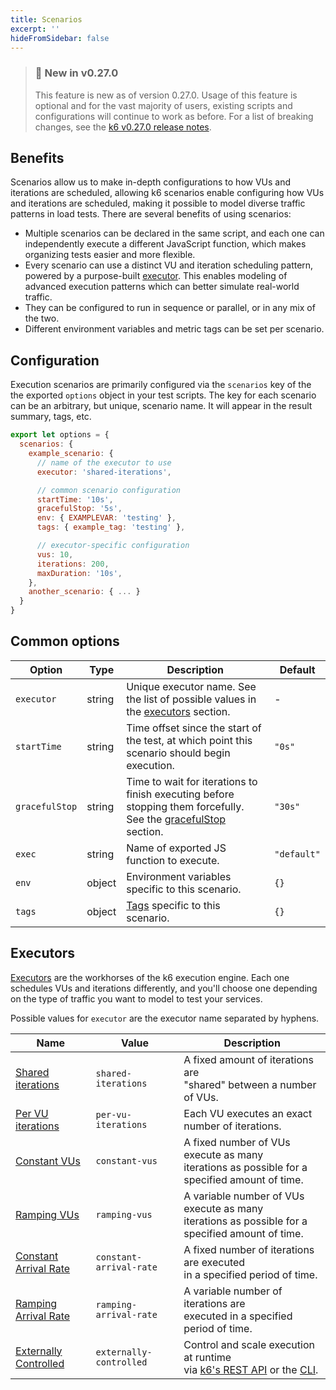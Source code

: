 ```yaml
---
title: Scenarios
excerpt: ''
hideFromSidebar: false
---
```


> ### 🎉 New in v0.27.0
>
> This feature is new as of version 0.27.0. Usage of this feature is optional and for the vast majority of users,
> existing scripts and configurations will continue to work as before. For a list of breaking changes,
> see the [k6 v0.27.0 release notes](https://github.com/loadimpact/k6/releases/tag/v0.27.0).

## Benefits

Scenarios allow us to make in-depth configurations to how VUs and iterations are scheduled, allowing
k6 scenarios enable configuring how VUs and iterations are scheduled, making it possible to model diverse traffic patterns in load tests. There are several benefits of using scenarios:

- Multiple scenarios can be declared in the same script, and each one can
  independently execute a different JavaScript function, which makes organizing tests easier
  and more flexible.
- Every scenario can use a distinct VU and iteration scheduling pattern,
  powered by a purpose-built [executor](#executors). This enables modeling
  of advanced execution patterns which can better simulate real-world traffic.
- They can be configured to run in sequence or parallel, or in any mix of the two.
- Different environment variables and metric tags can be set per scenario.

## Configuration

Execution scenarios are primarily configured via the `scenarios` key of the the exported `options` object
in your test scripts. The key for each scenario can be an arbitrary, but unique, scenario name. It will
appear in the result summary, tags, etc.

<div class="code-group" data-props='{"labels": [], "lineNumbers": "true"}'>

```js
export let options = {
  scenarios: {
    example_scenario: {
      // name of the executor to use
      executor: 'shared-iterations',

      // common scenario configuration
      startTime: '10s',
      gracefulStop: '5s',
      env: { EXAMPLEVAR: 'testing' },
      tags: { example_tag: 'testing' },

      // executor-specific configuration
      vus: 10,
      iterations: 200,
      maxDuration: '10s',
    },
    another_scenario: { ... }
  }
}
```

</div>

## Common options

| Option         | Type   | Description                                                                                                                                    | Default     |
| -------------- | ------ | ---------------------------------------------------------------------------------------------------------------------------------------------- | ----------- |
| `executor`     | string | Unique executor name. See the list of possible values in the [executors](#executors) section.                                                  | -           |
| `startTime`    | string | Time offset since the start of the test, at which point this scenario should begin execution.                                                  | `"0s"`      |
| `gracefulStop` | string | Time to wait for iterations to finish executing before stopping them forcefully. See the [gracefulStop](#graceful-stop-and-ramp-down) section. | `"30s"`     |
| `exec`         | string | Name of exported JS function to execute.                                                                                                       | `"default"` |
| `env`          | object | Environment variables specific to this scenario.                                                                                               | `{}`        |
| `tags`         | object | [Tags](/using-k6/tags-and-groups) specific to this scenario.                                                                                   | `{}`        |

## Executors

[Executors](/using-k6/scenarios/executors) are the workhorses of the k6 execution engine. Each one schedules VUs and iterations differently, and you'll choose one depending on the type
of traffic you want to model to test your services.

Possible values for `executor` are the executor name separated by hyphens.

| Name                                                                         | Value                   | Description                                                                                                                                        |
| ---------------------------------------------------------------------------- | ----------------------- | -------------------------------------------------------------------------------------------------------------------------------------------------- |
| [Shared iterations](/using-k6/scenarios/executors/shared-iterations)         | `shared-iterations`     | A fixed amount of iterations are<br/> "shared" between a number of VUs.                                                                            |
| [Per VU iterations](/using-k6/scenarios/executors/per-vu-iterations)         | `per-vu-iterations`     | Each VU executes an exact number of iterations.                                                                                                    |
| [Constant VUs](/using-k6/scenarios/executors/constant-vus)                   | `constant-vus`          | A fixed number of VUs execute as many<br/> iterations as possible for a specified amount of time.                                                  |
| [Ramping VUs](/using-k6/scenarios/executors/ramping-vus)                     | `ramping-vus`           | A variable number of VUs execute as many<br/> iterations as possible for a specified amount of time.                                               |
| [Constant Arrival Rate](/using-k6/scenarios/executors/constant-arrival-rate) | `constant-arrival-rate` | A fixed number of iterations are executed<br/> in a specified period of time.                                                                      |
| [Ramping Arrival Rate](/using-k6/scenarios/executors/ramping-arrival-rate)   | `ramping-arrival-rate`  | A variable number of iterations are <br/> executed in a specified period of time.                                                                  |
| [Externally Controlled](/using-k6/scenarios/executors/externally-controlled) | `externally-controlled` | Control and scale execution at runtime<br/> via [k6's REST API](/misc/k6-rest-api) or the [CLI](https://k6.io/blog/how-to-control-a-live-k6-test). |
